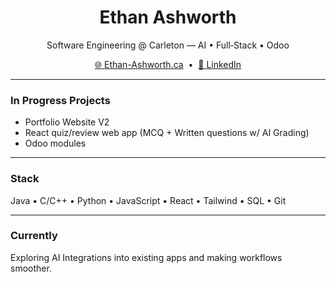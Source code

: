 <!-- Profile README — Ethan Ashworth -->

<h1 align="center">Ethan Ashworth</h1>
<p align="center">
  Software Engineering @ Carleton — AI • Full‑Stack • Odoo
</p>

<p align="center">
  <a href="https://Ethan-Ashworth.ca">🌐 Ethan-Ashworth.ca</a> &nbsp;•&nbsp;
  <a href="https://www.linkedin.com/in/ethan-ashworth02/">💼 LinkedIn</a>
</p>

---

### In Progress Projects
- Portfolio Website V2
- React quiz/review web app (MCQ + Written questions w/ AI Grading)
- Odoo modules

---

### Stack
Java • C/C++ • Python • JavaScript • React • Tailwind • SQL • Git

---

### Currently
Exploring AI Integrations into existing apps and making workflows smoother.

